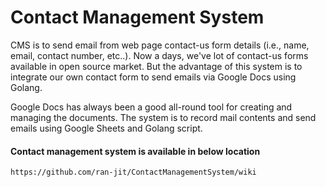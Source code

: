 # Contact Management System

CMS is to send email from web page contact-us form details (i.e., name, email, contact number, etc..). Now a days, we've lot of contact-us forms available in open source market. But the advantage of this system is to integrate our own contact form to send emails via Google Docs using Golang.

Google Docs has always been a good all-round tool for creating and managing the documents. The system is to record mail contents and send emails using Google Sheets and Golang script.

#### Contact management system is available in below location
  
    https://github.com/ran-jit/ContactManagementSystem/wiki
